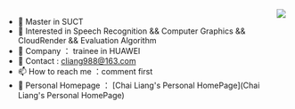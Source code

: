 <img align="right" src="https://github-readme-stats.vercel.app/api?username=real-CLiang&show_icons=true">

- 👋 Master in SUCT
- 👀 Interested in Speech Recognition && Computer Graphics && CloudRender && Evaluation Algorithm
- 🍊 Company ： trainee in HUAWEI
- 🌱 Contact : cliang988@163.com
- 📫 How to reach me ：comment first
- 📕 Personal Homepage ： [Chai Liang's Personal HomePage](Chai Liang's Personal HomePage)

<!---
real-CLiang/real-CLiang is a ✨ special ✨ repository because its `README.md` (this file) appears on your GitHub profile.
You can click the Preview link to take a look at your changes.
--->

